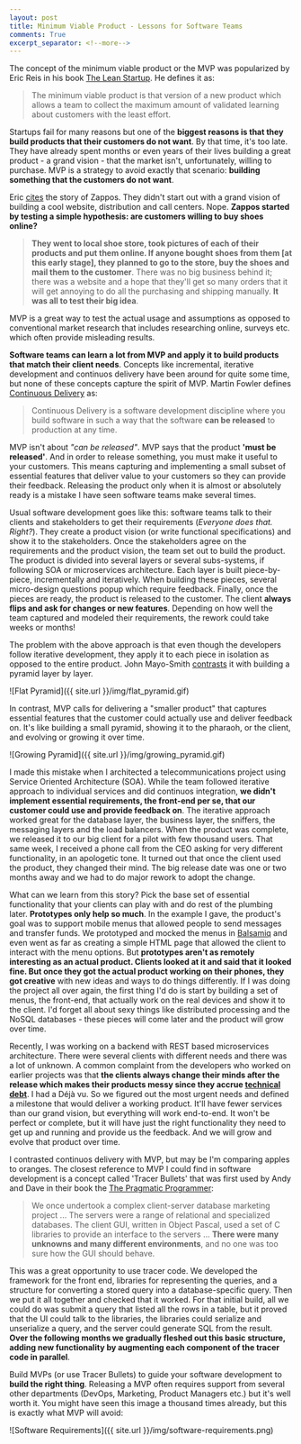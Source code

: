 ```yaml
---
layout: post
title: Minimum Viable Product - Lessons for Software Teams
comments: True
excerpt_separator: <!--more-->
---
```


The concept of the minimum viable product or the MVP was popularized by Eric Reis in his book [The Lean Startup](http://www.amazon.com/Lean-Startup-Entrepreneurs-Continuous-Innovation/dp/0307887898). He defines it as:

> The minimum viable product is that version of a new product which allows a team to collect the maximum amount of validated learning about customers with the least effort.

Startups fail for many reasons but one of the **biggest reasons is that they build products that their customers do not want**. By that time, it's too late. They have already spent months or even years of their lives building a great product - a grand vision - that the market isn't, unfortunately, willing to purchase. MVP is a strategy to avoid exactly that scenario: **building something that the customers do not want**.

Eric [cites](http://www.inc.com/lee-clifford-julie-schlosser/lean-startup-eric-ries-testing-your-product.html) the story of Zappos. They didn't start out with a grand vision of building a cool website, distribution and call centers. Nope. **Zappos started by testing a simple hypothesis: are customers willing to buy shoes online?**

> **They went to local shoe store, took pictures of each of their products and put them online. If anyone bought shoes from them [at this early stage], they planned to go to the store, buy the shoes and mail them to the customer**. There was no big business behind it; there was a website and a hope that they'll get so many orders that it will get annoying to do all the purchasing and shipping manually. **It was all to test their big idea**.

<!--more-->

MVP is a great way to test the actual usage and assumptions as opposed to conventional market research that includes researching online, surveys etc. which often provide misleading results.

**Software teams can learn a lot from MVP and apply it to build products that match their client needs**. Concepts like incremental, iterative development and continuos delivery have been around for quite some time, but none of these concepts capture the spirit of MVP. Martin Fowler defines [Continuous Delivery](http://martinfowler.com/bliki/ContinuousDelivery.html) as:

> Continuous Delivery is a software development discipline where you build software in such a way that the software **can be released** to production at any time.

MVP isn't about *"can be released"*. MVP says that the product **'must be released'**. And in order to release something, you must make it useful to your customers. This means capturing and implementing a small subset of essential features that deliver value to your customers so they can provide their feedback. Releasing the product only when it is almost or absolutely ready is a mistake I have seen software teams make several times.

Usual software development goes like this: software teams talk to their clients and stakeholders to get their requirements (*Everyone does that. Right?*). They create a product vision (or write functional specifications) and show it to the stakeholders. Once the stakeholders agree on the requirements and the product vision, the team set out to build the product. The product is divided into several layers or several subs-systems, if following SOA or microservices architecture. Each layer is built piece-by-piece, incrementally and iteratively. When building these pieces, several micro-design questions popup which require feedback. Finally, once the pieces are ready, the product is released to the customer. The client **always flips and ask for changes or new features**. Depending on how well the team captured and modeled their requirements, the rework could take weeks or months!

The problem with the above approach is that even though the developers follow iterative development, they apply it to each piece in isolation as opposed to the entire product. John Mayo-Smith [contrasts](http://www.informationweek.com/two-ways-to-build-a-pyramid/d/d-id/1012280?) it with building a pyramid layer by layer.

![Flat Pyramid]({{ site.url }}/img/flat_pyramid.gif)

In contrast, MVP calls for delivering a "smaller product" that captures essential features that the customer could actually use and deliver feedback on. It's like building a small pyramid, showing it to the pharaoh, or the client, and evolving or growing it over time.

![Growing Pyramid]({{ site.url }}/img/growing_pyramid.gif)

I made this mistake when I architected a telecommunications project using Service Oriented Architecture (SOA). While the team followed iterative approach to individual services and did continuos integration, **we didn't implement essential requirements, the front-end per se, that our customer could use and provide feedback on**. The iterative approach worked great for the database layer, the business layer, the sniffers, the messaging layers and the load balancers. When the product was complete, we released it to our big client for a pilot with few thousand users. That same week, I received a phone call from the CEO asking for very different functionality, in an apologetic tone. It turned out that once the client used the product, they changed their mind. The big release date was one or two months away and we had to do major rework to adopt the change.

What can we learn from this story? Pick the base set of essential functionality that your clients can play with and do rest of the plumbing later. **Prototypes only help so much**. In the example I gave, the product's goal was to support mobile menus that allowed people to send messages and transfer funds. We prototyped and mocked the menus in [Balsamiq](https://balsamiq.com/) and even went as far as creating a simple HTML page that allowed the client to interact with the menu options. But **prototypes aren't as remotely interesting as an actual product. Clients looked at it and said that it looked fine. But once they got the actual product working on their phones, they got creative** with new ideas and ways to do things differently. If I was doing the project all over again, the first thing I'd do is start by building a set of menus, the front-end, that actually work on the real devices and show it to the client. I'd forget all about sexy things like distributed processing and the NoSQL databases - these pieces will come later and the product will grow over time.

Recently, I was working on a backend with REST based microservices architecture. There were several clients with different needs and there was a lot of unknown. A common complaint from the developers who worked on earlier projects was that **the clients always change their minds after the release which makes their products messy since they accrue [technical debt](http://codeahoy.com/2016/04/27/do-not-let-technical-debt-get-out-of-control/)**.
I had a Déjà vu. So we figured out the most urgent needs and defined a milestone that would deliver a working product. It'll have fewer services than our grand vision, but everything will work end-to-end. It won't be perfect or complete, but it will have just the right functionality they need to get up and running and provide us the feedback. And we will grow and evolve that product over time.

I contrasted continuos delivery with MVP, but may be I'm comparing apples to oranges. The closest reference to MVP I could find in software development is a concept called 'Tracer Bullets' that was first used by Andy and Dave in their book the [The Pragmatic Programmer](http://www.amazon.com/Pragmatic-Programmer-Journeyman-Master/dp/020161622X):

> We once undertook a complex client-server database marketing project ... The servers were a
range of relational and specialized databases. The client GUI, written in Object Pascal,
used a set of C libraries to provide an interface to the servers ... **There were many unknowns and many different environments**, and no one was too sure how the GUI should behave.
>
This was a great opportunity to use tracer code. We developed the framework for the front
end, libraries for representing the queries, and a structure for converting a stored query into
a database-specific query. Then we put it all together and checked that it worked. For that
initial build, all we could do was submit a query that listed all the rows in a table, but it
proved that the UI could talk to the libraries, the libraries could serialize and unserialize a
query, and the server could generate SQL from the result. **Over the following months we
gradually fleshed out this basic structure, adding new functionality by augmenting each
component of the tracer code in parallel**.

Build MVPs (or use Tracer Bullets) to guide your software development to **build the right thing**. Releasing a MVP often requires support from several other departments (DevOps, Marketing, Product Managers etc.) but it's well worth it. You might have seen this image a thousand times already, but this is exactly what MVP will avoid:

![Software Requirements]({{ site.url }}/img/software-requirements.png)
